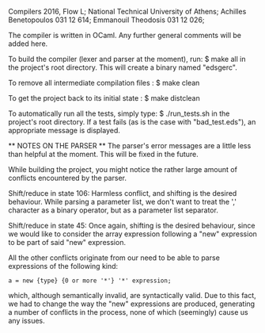 Compilers 2016, Flow L;
National Technical University of Athens;
Achilles Benetopoulos 031 12 614;
Emmanouil Theodosis   031 12 026;

The compiler is written in OCaml. Any further general comments will be added here.

To build the compiler (lexer and parser at the moment), run:
$ make all
in the project's root directory. This will create a binary named "edsgerc".

To remove all intermediate compilation files :
$ make clean

To get the project back to its initial state :
$ make distclean

To automatically run all the tests, simply type:
$ ./run_tests.sh
in the project's root directory. If a test fails (as is the case with "bad_test.eds"), an appropriate
 message is displayed.

** NOTES ON THE PARSER **
The parser's error messages are a little less than helpful at the moment. This will be fixed in the future.

While building the project, you might notice the rather large amount of conflicts encountered by the parser.

Shift/reduce in state 106: Harmless conflict, and shifting is the desired behaviour. While parsing a parameter
list, we don't want to treat the ',' character as a binary operator, but as a parameter list separator.

Shift/reduce in state 45: Once again, shifting is the desired behaviour, since we would like to consider the
array expression following a "new" expression to be part of said "new" expression.

All the other conflicts originate from our need to be able to parse expressions of the following kind:

    a = new {type} {0 or more '*'} '*' expression;

which, although semantically invalid, are syntactically valid. Due to this fact, we had to change the way the
"new" expressions are produced, generating a number of conflicts in the process, none of which (seemingly) cause 
us any issues.
